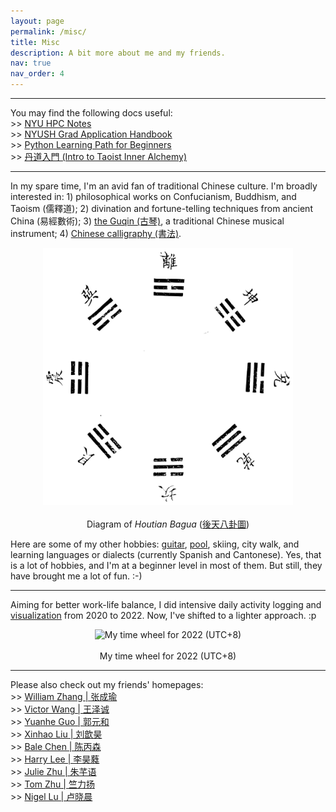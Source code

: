 ```yaml
---
layout: page
permalink: /misc/
title: Misc
description: A bit more about me and my friends.
nav: true
nav_order: 4
---
```


---

You may find the following docs useful: \
\>\> [NYU HPC Notes](https://abstracted-crime-34a.notion.site/63aae4cc39904d11a5c744f480a42017?v=261a410e1fe24d0294ed744c21a41015&pvs=4) \
\>\> [NYUSH Grad Application Handbook](https://docs.google.com/document/d/1PfYgkQvjaCNE6OyZ7GO6Y7tX89RcCvZLlvbKCxGgOL0/edit?usp=sharing) \
\>\> [Python Learning Path for Beginners](https://drive.google.com/drive/folders/1C5KHjX0k2sEwjysIdWDe_COgixL70qbe?usp=sharing) \
\>\> [丹道入門 (Intro to Taoist Inner Alchemy)](https://drive.google.com/file/d/1WplaD_kklmRPcAykA6_3VTq34Jp7S9zw/view?usp=sharing)

---

In my spare time, I'm an avid fan of traditional Chinese culture. I'm broadly interested in: 1) philosophical works on Confucianism, Buddhism, and Taoism (儒釋道); 2) divination and fortune-telling techniques from ancient China (易經數術); 3) [the Guqin (古琴)](https://drive.google.com/file/d/1j1Pa_fWC1yaWlt0eKOtUHazS57xZT6Qq/view?usp=sharing), a traditional Chinese musical instrument; 4) [Chinese calligraphy (書法)](https://en.wikipedia.org/wiki/Chinese_calligraphy).

<p align="center">
  <img src="../assets/img/htbg.png" alt="Diagram of Houtian Bagua" width="400"> <br> <br>
  Diagram of <i>Houtian Bagua</i> (<a href="https://zh.wikisource.org/zh-hant/File:Imperial_Encyclopaedia_-_Education_and_Conduct_-_pic138_-_%E5%BE%8C%E5%A4%A9%E5%85%AB%E5%8D%A6%E5%9C%96.svg" target="_blank">後天八卦圖</a>)
</p>

Here are some of my other hobbies: [guitar](https://drive.google.com/file/d/1FIbted0xexPGmICnCvYdNJ9pF79JJYN1/view?usp=sharing), [pool](https://drive.google.com/file/d/1vL-Ok1Ghw1BQlANy-HNJ4C3skSg57NEG/view?usp=sharing), skiing, city walk, and learning languages or dialects (currently Spanish and Cantonese). Yes, that is a lot of hobbies, and I'm at a beginner level in most of them. But still, they have brought me a lot of fun. :-)

---

Aiming for better work-life balance, I did intensive daily activity logging and [visualization](https://drive.google.com/drive/folders/1HwU6hjsAsYE5VIdbLdq3Xe1YJMJyeYqR?usp=sharing) from 2020 to 2022. Now, I've shifted to a lighter approach. :p

<p align="center">
  <img src="../assets/img/wheel_2022.png" alt="My time wheel for 2022 (UTC+8)" width="400"> <br> <br>
  My time wheel for 2022 (UTC+8)
</p>

---

Please also check out my friends' homepages: \
\>\> [William Zhang | 张成瑜](https://mstxy.github.io/) \
\>\> [Victor Wang | 王泽诚](https://victor-wang-902.github.io/) \
\>\> [Yuanhe Guo | 郭元和](https://ricercarg.github.io/) \
\>\> [Xinhao Liu | 刘歆昊](https://gaaaavin.github.io/) \
\>\> [Bale Chen | 陈丙森](https://balechen.github.io/) \
\>\> [Harry Lee | 李昊蕤](https://haorui.li/) \
\>\> [Julie Zhu | 朱芊语](https://qianyu-zhu.github.io/) \
\>\> [Tom Zhu | 竺力扬](https://tomzhu.site/) \
\>\> [Nigel Lu | 卢晓晨](https://nigellu.github.io/)
